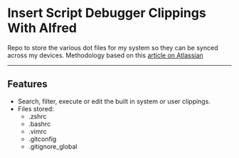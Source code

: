 Insert Script Debugger Clippings With Alfred
============================================

Repo to store the various dot files for my system so they can be synced across my devices. Methodology based on this [article on Atlassian](https://www.atlassian.com/git/tutorials/dotfiles)

_______

<a id="features"></a>
Features
--------
- Search, filter, execute or edit the built in system or user clippings.
- Files stored:
   - .zshrc
   - .bashrc
   - .vimrc
   - .gitconfig
   - .gitignore_global
